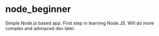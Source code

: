 # node_beginner
Simple Node.js based app. First step in learning Node.JS. Will do more complex and advnaced dev later.
